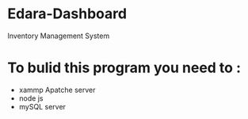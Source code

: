 # Edara-Dashboard
Inventory Management System 
# To bulid this program you need to : 
- xammp Apatche server 
- node js
- mySQL server
